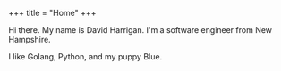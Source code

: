 +++
title = "Home"
+++

Hi there. My name is David Harrigan. I'm a software engineer from New
Hampshire.

I like Golang, Python, and my puppy Blue.
